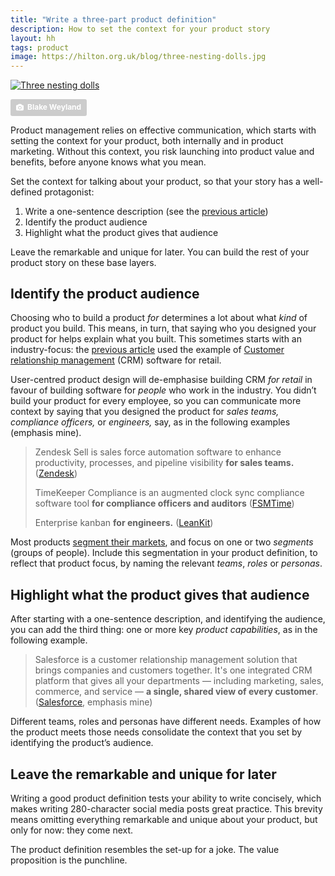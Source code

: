 ```yaml
---
title: "Write a three-part product definition"
description: How to set the context for your product story
layout: hh
tags: product
image: https://hilton.org.uk/blog/three-nesting-dolls.jpg
---
```


<!-- 
1. Articulate the product definition to set the context for talking about your product
2. Include three things in your product definition: one sentence description, the audience, and what they can do.
3. Say who you designed the product for
4. Highlight what the product gives that audience
5. The product definition is the set-up for the value proposition
-->

[![Three nesting dolls](three-nesting-dolls.jpg)](https://unsplash.com/photos/9hhOVsf1lpU)

<a style="background-color:#ccc;color:white;text-decoration:none;padding:4px 6px;font-family:-apple-system, sans-serif;font-size:12px;font-weight:bold;line-height:1.2;display:inline-block;border-radius:3px" href="https://unsplash.com/photos/9hhOVsf1lpU" rel="noopener noreferrer" title="Photo by Blake Weyland"><span style="display:inline-block;padding:2px 3px"><svg xmlns="http://www.w3.org/2000/svg" style="height:12px;width:auto;position:relative;vertical-align:middle;top:-1px;fill:white" viewBox="0 0 32 32"><title>unsplash-logo</title><path d="M20.8 18.1c0 2.7-2.2 4.8-4.8 4.8s-4.8-2.1-4.8-4.8c0-2.7 2.2-4.8 4.8-4.8 2.7.1 4.8 2.2 4.8 4.8zm11.2-7.4v14.9c0 2.3-1.9 4.3-4.3 4.3h-23.4c-2.4 0-4.3-1.9-4.3-4.3v-15c0-2.3 1.9-4.3 4.3-4.3h3.7l.8-2.3c.4-1.1 1.7-2 2.9-2h8.6c1.2 0 2.5.9 2.9 2l.8 2.4h3.7c2.4 0 4.3 1.9 4.3 4.3zm-8.6 7.5c0-4.1-3.3-7.5-7.5-7.5-4.1 0-7.5 3.4-7.5 7.5s3.3 7.5 7.5 7.5c4.2-.1 7.5-3.4 7.5-7.5z"></path></svg></span><span style="display:inline-block;padding:2px 3px">Blake Weyland</span></a>

Product management relies on effective communication, which starts with setting the context for your product, both internally and in product marketing.
Without this context, you risk launching into product value and benefits, before anyone knows what you mean.

Set the context for talking about your product, so that your story has a well-defined protagonist:

1. Write a one-sentence description (see the [previous article](minimal-product-definition))
2. Identify the product audience
3. Highlight what the product gives that audience

Leave the remarkable and unique for later.
You can build the rest of your product story on these base layers.

## Identify the product audience

Choosing who to build a product _for_ determines a lot about what _kind_ of product you build.
This means, in turn, that saying who you designed your product for helps explain what you built.
This sometimes starts with an industry-focus: the 
[previous article](minimal-product-definition) used the example of 
[Customer relationship management](https://en.wikipedia.org/wiki/Customer_relationship_management)
(CRM) software for retail.

User-centred product design will de-emphasise building CRM _for retail_ in favour of building software for _people_ who work in the industry.
You didn’t build your product for every employee, so you can communicate more context by saying that you designed the product for _sales teams, compliance officers,_ or _engineers,_ say, as in the following examples (emphasis mine).

> Zendesk Sell is sales force automation software to enhance productivity, processes, and pipeline visibility **for sales teams.**
> ([Zendesk](https://www.zendesk.com/sell/))
>
> TimeKeeper Compliance is an augmented clock sync compliance software tool **for compliance officers and auditors**
> ([FSMTime](https://www.fsmtime.com/products/compliance/))
>
> Enterprise kanban **for engineers.** ([LeanKit](https://leankit.com))

Most products [segment their markets](https://en.wikipedia.org/wiki/Market_segmentation), 
and focus on one or two _segments_ (groups of people).
Include this segmentation in your product definition, to reflect that product focus, by naming the relevant _teams_, _roles_ or _personas_.

## Highlight what the product gives that audience

After starting with a one-sentence description, and identifying the audience, you can add the third thing: one or more key _product capabilities_, as in the following example.

> Salesforce is a customer relationship management solution that brings companies and customers together.
> It's one integrated CRM platform that gives all your departments — including marketing, sales, commerce, and service — **a single, shared view of every customer**.
> ([Salesforce](https://www.salesforce.com/products/what-is-salesforce/), emphasis mine)

Different teams, roles and personas have different needs.
Examples of how the product meets those needs consolidate the context that you set by identifying the product’s audience.

## Leave the remarkable and unique for later

Writing a good product definition tests your ability to write concisely, which makes writing 280-character social media posts great practice.
This brevity means omitting everything remarkable and unique about your product, but only for now:
they come next.

The product definition resembles the set-up for a joke.
The value proposition is the punchline.
